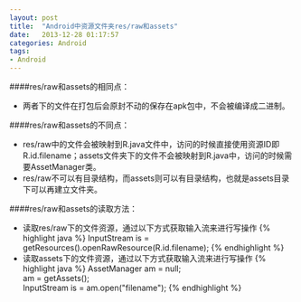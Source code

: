 ```yaml
---
layout: post
title:  "Android中资源文件夹res/raw和assets"
date:   2013-12-28 01:17:57
categories: Android
tags:
- Android
---
```


####res/raw和assets的相同点：

- 两者下的文件在打包后会原封不动的保存在apk包中，不会被编译成二进制。

####res/raw和assets的不同点：
- res/raw中的文件会被映射到R.java文件中，访问的时候直接使用资源ID即R.id.filename；assets文件夹下的文件不会被映射到R.java中，访问的时候需要AssetManager类。
- res/raw不可以有目录结构，而assets则可以有目录结构，也就是assets目录下可以再建立文件夹。

####res/raw和assets的读取方法：
- 读取res/raw下的文件资源，通过以下方式获取输入流来进行写操作
{% highlight java %}
InputStream is = getResources().openRawResource(R.id.filename);
{% endhighlight %}
- 读取assets下的文件资源，通过以下方式获取输入流来进行写操作
{% highlight java %}
AssetManager am = null;  
am = getAssets();  
InputStream is = am.open("filename");
{% endhighlight %}